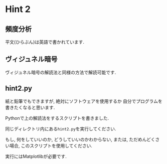 # Hint 2
## 頻度分析
平文(ひらぶん)は英語で書かれています.

## ヴィジュネル暗号
ヴィジュネル暗号の解読法と同様の方法で解読可能です.

## hint2.py
紙と鉛筆でもできますが, 絶対にソフトウェアを使用するか
自分でプログラムを書きたくなると思います.

Pythonで上の解読法をするスクリプトを書きました.

同じディレクトリ内にある`hint2.py`を実行してください.

もし, 何をしていいのか, どうしていいのかわからない, または, ただめんどくさい場合,
このスクリプトを使用してください.

実行にはMatplotlibが必要です.
